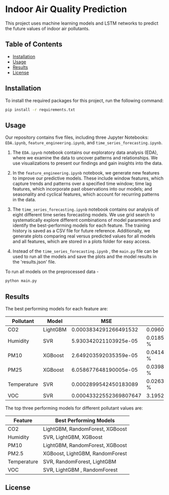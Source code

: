 # Indoor Air Quality Prediction

This project uses machine learning models and LSTM networks to predict the future values of indoor air pollutants.

## Table of Contents

* [Installation](#installation)
* [Usage](#usage)
* [Results](#results)
* [License](#license)

## Installation

To install the required packages for this project, run the following command:

```sh
pip install -r requirements.txt
```

## Usage

Our repository contains five files, including three Jupyter Notebooks: `EDA.ipynb`, `feature_engineering.ipynb`, and `time_series_forecasting.ipynb`.

1. The `EDA.ipynb` notebook contains our exploratory data analysis (EDA), where we examine the data to uncover patterns and relationships. We use visualizations to present our findings and gain insights into the data.

2. In the `feature_engineering.ipynb` notebook, we generate new features to improve our predictive models. These include window features, which capture trends and patterns over a specified time window; time lag features, which incorporate past observations into our models; and seasonality and cyclical features, which account for recurring patterns in the data.

3. The `time_series_forecasting.ipynb` notebook contains our analysis of eight different time series forecasting models. We use grid search to systematically explore different combinations of model parameters and identify the best-performing models for each feature. The training history is saved as a CSV file for future reference. Additionally, we generate plots comparing real versus predicted values for all models and all features, which are stored in a plots folder for easy access.

4. Instead of the `time_series_forecasting.ipynb` , the `main.py` file can be used to run all the models and save the plots and the model results in the 'results.json' file.

To run all models on the preprocessed data -

```sh
python main.py
```
## Results

The best performing models for each feature are:

| Pollutant | Model | MSE | MAPE |
| --- | --- | --- | --- |
| CO2 | LightGBM | 0.0003834291266491532 | 0.0960325396742516 % |
| Humidity | SVR | 5.930342021103925e-05 | 0.01851282401967276 % |
| PM10 | XGBoost | 2.649203592035359e-05 | 0.041401718434739304 % |
| PM25 | XGBoost | 6.058677648190005e-05 | 0.03985426224063079 % |
| Temperature | SVR | 0.0002899542450183089 | 0.026371552642149455 % |
| VOC | SVR | 0.00043322552369807647 | 3.195298841037611 % |



The top three performing models for different pollutant values are:

| Feature     | Best Performing Models |
|-------------|------------------------|
| CO2         | LightGBM, RandomForest, XGBoost |
| Humidity    | SVR, LightGBM, XGBoost |
| PM10        | LightGBM, RandomForest, XGBoost |
| PM2.5       | XGBoost, LightGBM, RandomForest |
| Temperature | SVR, RandomForest, LightGBM |
| VOC         | SVR, LightGBM , RandomForest


## License
